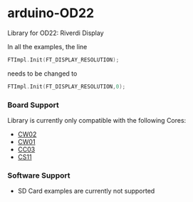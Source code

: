 # arduino-OD22
Library for OD22: Riverdi Display

In all the examples, the line

```C++
FTImpl.Init(FT_DISPLAY_RESOLUTION);
```
needs to be changed to
```C++
FTImpl.Init(FT_DISPLAY_RESOLUTION,0);
```

### Board Support
Library is currently only compatible with the following Cores:
* [CW02](https://xinabox.cc/products/cw02)
* [CW01](https://xinabox.cc/products/cw01)
* [CC03](https://xinabox.cc/products/cc03)
* [CS11](https://xinabox.cc/products/cs11)

### Software Support

* SD Card examples are currently not supported
